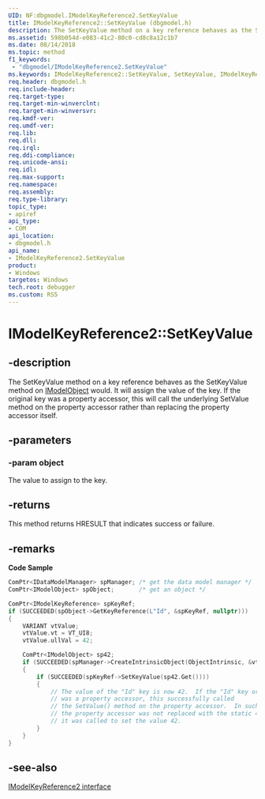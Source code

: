 ```yaml
---
UID: NF:dbgmodel.IModelKeyReference2.SetKeyValue
title: IModelKeyReference2::SetKeyValue (dbgmodel.h)
description: The SetKeyValue method on a key reference behaves as the SetKeyValue method on IModelObject would. 
ms.assetid: 598b054d-e083-41c2-80c0-cd8c8a12c1b7
ms.date: 08/14/2018
ms.topic: method
f1_keywords:
 - "dbgmodel/IModelKeyReference2.SetKeyValue"
ms.keywords: IModelKeyReference2::SetKeyValue, SetKeyValue, IModelKeyReference2.SetKeyValue, IModelKeyReference2::SetKeyValue, IModelKeyReference2.SetKeyValue
req.header: dbgmodel.h
req.include-header:
req.target-type:
req.target-min-winverclnt:
req.target-min-winversvr:
req.kmdf-ver:
req.umdf-ver:
req.lib:
req.dll:
req.irql: 
req.ddi-compliance:
req.unicode-ansi:
req.idl:
req.max-support:
req.namespace:
req.assembly:
req.type-library: 
topic_type: 
- apiref
api_type: 
- COM
api_location: 
- dbgmodel.h
api_name: 
- IModelKeyReference2.SetKeyValue
product:
- Windows
targetos: Windows
tech.root: debugger
ms.custom: RS5
---
```


# IModelKeyReference2::SetKeyValue


## -description

The SetKeyValue method on a key reference behaves as the SetKeyValue method on [IModelObject](nn-dbgmodel-imodelobject.md) would. It will assign the value of the key. If the original key was a property accessor, this will call the underlying SetValue method on the property accessor rather than replacing the property accessor itself. 

## -parameters

### -param object
The value to assign to the key.

## -returns
This method returns HRESULT that indicates success or failure.

## -remarks

**Code Sample**

```cpp
ComPtr<IDataModelManager> spManager; /* get the data model manager */
ComPtr<IModelObject> spObject;       /* get an object */

ComPtr<IModelKeyReference> spKeyRef;
if (SUCCEEDED(spObject->GetKeyReference(L"Id", &spKeyRef, nullptr)))
{
    VARIANT vtValue;
    vtValue.vt = VT_UI8;
    vtValue.ullVal = 42;

    ComPtr<IModelObject> sp42;
    if (SUCCEEDED(spManager->CreateIntrinsicObject(ObjectIntrinsic, &vtValue, &sp42)))
    {
        if (SUCCEEDED(spKeyRef->SetKeyValue(sp42.Get())))
        {
            // The value of the "Id" key is now 42.  If the "Id" key originally 
            // was a property accessor, this successfully called
            // the SetValue() method on the property accessor.  In such a case, 
            // the property accessor was not replaced with the static 42, 
            // it was called to set the value 42.
        }
    }
}
```

## -see-also

[IModelKeyReference2 interface](nn-dbgmodel-imodelkeyreference2.md)
